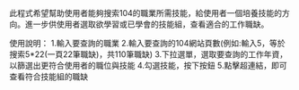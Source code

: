 此程式希望幫助使用者能夠搜索104的職業所需技能，給使用者一個培養技能的方向。進一步供使用者選取欲學習或已學會的技能組，查看適合的工作職缺。

使用說明：
    1.輸入要查詢的職業
    2.輸入要查詢的104網站頁數(例如:輸入5，等於搜索5*22(一頁22筆職缺)，共110筆職缺)
    3.下拉選單，選取要查詢的工作年資，以篩選出更符合使用者的職位與技能
    4.勾選技能，按下按鈕
    5.點擊超連結，即可查看符合技能組的職缺